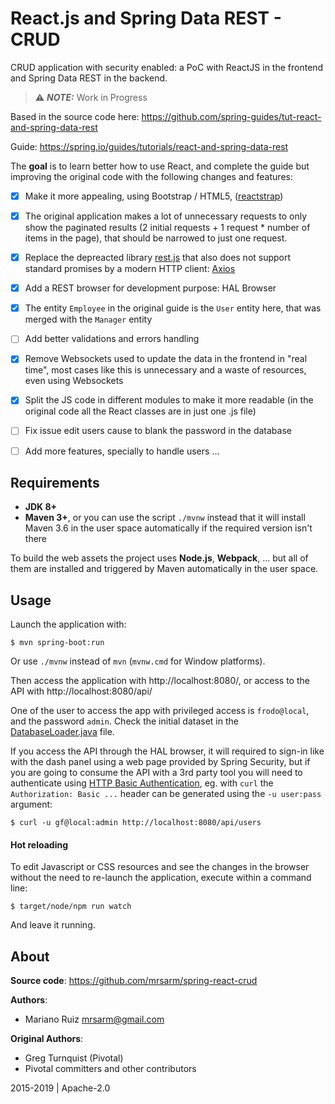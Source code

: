 React.js and Spring Data REST - CRUD
====================================

CRUD application with security enabled: a PoC with
ReactJS in the frontend and Spring Data REST in the backend.

> ⚠️ **_NOTE:_**  Work in Progress

Based in the source code here: https://github.com/spring-guides/tut-react-and-spring-data-rest

Guide: https://spring.io/guides/tutorials/react-and-spring-data-rest

The **goal** is to learn better how to use React, and complete the guide but
improving the original code with the following changes and features:

- [X] Make it more appealing, using Bootstrap / HTML5,
      ([reactstrap](https://reactstrap.github.io/))
- [X] The original application makes a lot of unnecessary requests to only show
      the paginated results (2 initial requests + 1 request * number of items
      in the page), that should be narrowed to just one request.
- [X] Replace the depreacted library [rest.js](https://github.com/cujojs/rest) that
      also does not support standard promises by a modern HTTP client:
      [Axios](https://github.com/axios/axios)
- [X] Add a REST browser for development purpose: HAL Browser
- [X] The entity `Employee` in the original guide is the `User` entity here,
      that was merged with the `Manager` entity
- [ ] Add better validations and errors handling
- [X] Remove Websockets used to update the data in the frontend in "real time",
      most cases like this is unnecessary and a waste of resources,
      even using Websockets
- [X] Split the JS code in different modules to make it more readable (in the
      original code all the React classes are in just one .js file)
- [ ] Fix issue edit users cause to blank the password in the database
- [ ] Add more features, specially to handle users ...


Requirements
------------

- **JDK 8+**
- **Maven 3+**, or you can use the script `./mvnw` instead that it will install
  Maven 3.6 in the user space automatically if the required version isn't there

To build the web assets the project uses **Node.js**, **Webpack**, ...
but all of them are installed and triggered by Maven automatically
in the user space.


Usage
-----

Launch the application with:

    $ mvn spring-boot:run

Or use `./mvnw` instead of `mvn` (`mvnw.cmd` for Window platforms).

Then access the application with http://localhost:8080/, or access
to the API with http://localhost:8080/api/

One of the user to access the app with privileged access is `frodo@local`,
and the password `admin`. Check the initial dataset in
the [DatabaseLoader.java](src/main/java/ar/com/mrdev/app/user/DatabaseLoader.java#L46-L50)
file.

If you access the API through the HAL browser, it will required to sign-in
like with the dash panel using a web page provided by Spring Security,
but if you are going to consume the API with a 3rd party tool
you will need to authenticate using
[HTTP Basic Authentication](https://en.wikipedia.org/wiki/Basic_access_authentication),
eg. with `curl` the `Authorization: Basic ...` header can be generated using
the `-u user:pass` argument:

    $ curl -u gf@local:admin http://localhost:8080/api/users


#### Hot reloading

To edit Javascript or CSS resources and see the changes in the
browser without the need to re-launch the application, execute within
a command line:

    $ target/node/npm run watch

And leave it running.

About
-----

**Source code**: https://github.com/mrsarm/spring-react-crud

**Authors**:
* Mariano Ruiz <mrsarm@gmail.com>

**Original Authors**:
* Greg Turnquist (Pivotal)
* Pivotal committers and other contributors

2015-2019  |  Apache-2.0

